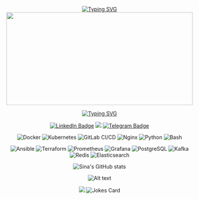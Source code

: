 <div align="center">

<p align="center">
  
  
[![Typing SVG](https://readme-typing-svg.demolab.com?font=Fira+Code&duration=2000&pause=&color=F75C27&center=true&vCenter=true&multiline=true&repeat=false&width=435&lines=Sina+Nejadebrahim+)](https://git.io/typing-svg)
  <br><image src=naruto.gif width="500px" height="250px">

[![Typing SVG](https://readme-typing-svg.demolab.com?font=Fira+Code&duration=3000&pause=1000&color=F7781A&repeat=false&width=900&lines=Proactive+DevOps+advocate+optimizing+workflows+and+accelerating+delivery)](https://git.io/typing-svg)
  </p>
  </div>
<div align="center">
  
  [![LinkedIn Badge](https://img.shields.io/badge/-LinkedIn-0077B5?style=flat-square&logo=linkedin&logoColor=white&link=https://www.linkedin.com/in/sina-nejadebrahim/)](https://www.linkedin.com/in/sina-nejadebrahim/)
   ![](https://komarev.com/ghpvc/?username=sinanejadebrahim)
[![Telegram Badge](https://img.shields.io/badge/-Telegram-0088cc?style=flat-square&logo=Telegram&logoColor=white&link=https://t.me/sinanejadebrahim)](https://t.me/sinanejadebrahim)
 
 ![Docker](https://img.shields.io/badge/-Docker-000?&logo=Docker)
![Kubernetes](https://img.shields.io/badge/-Kubernetes-000?&logo=Kubernetes)
 ![GitLab CI/CD](https://img.shields.io/badge/-GitLab%20CI/CD-000?&logo=GitLab)
  ![Nginx](https://img.shields.io/badge/-Nginx-000?&logo=Nginx)
![Python](https://img.shields.io/badge/-Python-000?&logo=Python)
![Bash](https://img.shields.io/badge/-Bash-000?&logo=GNU%20Bash)
  
![Ansible](https://img.shields.io/badge/-Ansible-000?&logo=Ansible)
![Terraform](https://img.shields.io/badge/-Terraform-000?&logo=Terraform)
![Prometheus](https://img.shields.io/badge/-Prometheus-000?&logo=Prometheus)
![Grafana](https://img.shields.io/badge/-Grafana-000?&logo=Grafana)
![PostgreSQL](https://img.shields.io/badge/-PostgreSQL-000?&logo=PostgreSQL)
![Kafka](https://img.shields.io/badge/-Kafka-000?&logo=Apache%20Kafka)
![Redis](https://img.shields.io/badge/-Redis-000?&logo=Redis)
![Elasticsearch](https://img.shields.io/badge/-Elasticsearch-000?&logo=Elasticsearch)


 


![Sina's GitHub stats](https://github-readme-stats.vercel.app/api?username=sinanejadebrahim&show_icons=true&theme=cobalt)

![Alt text](https://spotify-recently-played-readme.vercel.app/api?user=md65edk7o3bn7qbmjyzwqqm4u&count=7)


  <img src="https://readme-jokes.vercel.app/api?bgColor=%23073b4c&textColor=%2306d6a0&aColor=%2306d6a0&borderColor=%2306d6a0" /> 
  <img src="https://readme-jokes.vercel.app/api" alt="Jokes Card" /></br>

 

</div>
